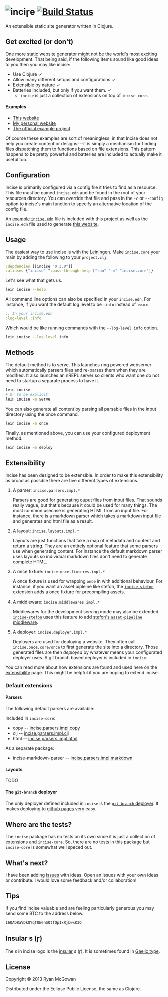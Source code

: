 # ![inciꞅe](https://raw.github.com/RyanMcG/incise/master/website/content/assets/images/logo.png) [![Build Status](https://travis-ci.org/RyanMcG/incise.png?branch=master)](https://travis-ci.org/RyanMcG/incise)

<span class="tag-line">An extensible static site generator written in
Clojure.</span>

## Get excited (or don't)

One more static website generator might not be the world's most exciting development. That being said, if the following items sound like good ideas to you then
you may like incise:

* Use Clojure ✓
* Allow many different setups and configurations ✓
* Extensible by nature ✓
* Batteries included, but only if you want them. ✓
  * `incise` is just a collection of extensions on top of `incise-core`.

#### Examples

* [This website][incise]
* [My personal website][blog]
* [The official example project][ex-project]

Of course these examples are sort of meaningless, in that Incise does not help you
create content or designs---it is simply a mechanism for finding files
dispatching them to functions based on file extensions. This pattern happens to
be pretty powerful and batteries are included to actually make it useful too.

## Configuration

Incise is primarily configured via a config file it tries to find as a resource.
This file must be named `incise.edn` and be found in the root of your resources directory.
You can override that file and pass in the `-c` or `--config` option to incise's main function to specify an alternative location of the config file.

An [example `incise.edn`][incise.edn.example] file is included with this project as well as the `incise.edn` file used to generate [this website][incise].

## Usage

The easiest way to use incise is with the [Leiningen][].
Make `incise.core` your main by adding the following to your `project.clj`.

```clojure
:depdencies [[incise "0.3.0"]]
:aliases {"incise" ^:pass-through-help ["run" "-m" "incise.core"]}
```

Let's see what that gets us.

```sh
lein incise --help
```

All command line options can also be specified in your `incise.edn`.
For instance, if you want the default log level to be `:info` instead of `:warn`.

```clojure
;; In your incise.edn
:log-level :info
```

Which would be like running commands with the `--log-level info` option.

```sh
lein incise --log-level info
```

## Methods

The default method is to serve.
This launches ring powered webserver which automatically parsers files and re-parses them when they are modified.
It also launches an nREPL server so clients who want one do not need to startup a separate process to have it.

```bash
lein incise
# Or to be explicit
lein incise -m serve
```

You can also generate all content by parsing all parsable files in the input directory using the once command.

```bash
lein incise -m once
```

Finally, as mentioned above, you can use your configured deployment method.

```bash
lein incise -m deploy
```

## Extensibility

Incise has been designed to be extensible.
In order to make this extensibility as broad as possible there are five different types of extensions.

1.  A parser: `incise.parsers.impl.*`

    Parsers are good for generating ouput files from input files.
    That sounds really vague, but that's because it could be used for many things.
    The most common usecase is generating HTML from an input file.
    For instance, there is a markdown parser which takes a markdown input file and generates and html file as a result.

2.  A layout: `incise.layouts.impl.*`

    Layouts are just functions that take a map of metadata and content and return a string.
    They are an entirely optional feature that some parsers use when generating content.
    For instance the default markdown parser uses layouts so individual markdown files don't need to generate complete HTML.

3.  A once fixture: `incise.once.fixtures.impl.*`

    A once fixture is used for wrapping `once` in with additional behaviour.
    For instance, if you want an asset pipleine like stefon, the [`incise-stefon`][incise-stefon] extension adds a once fixture for precompiling assets.

4.  A middleware: `incise.middlewares.impl.*`

    Middlewares for the development serving mode may also be extended.
    [`incise-stefon`][incise-stefon] uses this feature to add [stefon's `asset-pipeline` middleware][asset-pipeline].

5.  A deployer: `incise.deployer.impl.*`

    Deployers are used for deploying a website.
    They often call `incise.once.core/once` to first generate the site into a directory.
    Those generated files are then *deployed* by whatever means your configurated deployer uses.
    A git branch based deployer is included in `incise`.

You can read more about how extensions are found and used here on the [extensibility][] page.
This might be helpful if you are hoping to extend incise.

### Default extensions

#### Parsers

The following default parsers are available:

Included in `incise-core`:

* copy -- [incise.parsers.impl.copy](https://github.com/RyanMcG/incise-core/blob/master/src/incise/parsers/impl/copy.clj)
* clj -- [incise.parsers.impl.clj](https://github.com/RyanMcG/incise-core/blob/master/src/incise/parsers/impl/clj.clj)
* html -- [incise.parsers.impl.html](https://github.com/RyanMcG/incise-core/blob/master/src/incise/parsers/impl/html.clj)

As a separate package:

* incise-markdown-parser -- [incise.parsers.impl.markdown](https://github.com/RyanMcG/incise-markdown-parser/blob/master/src/incise/parsers/impl/markdown.clj)

#### Layouts

TODO

#### The `git-branch` deployer

The only deployer defined included in `incise` is the [`git-branch` deployer][git-deployer].
It makes deploying to [github pages][] very easy.

## Where are the tests?

The `incise` package has no tests on its own since it is just a collection of extensions and `incise-core`.
So, there are no tests in this package but `incise-core` is somewhat well speced out.

## What's next?

I have been adding [issues][] with ideas.
Open an issues with your own ideas or contribute.
I would love some feedback and/or collaboration!

## Tips

If you find incise valuable and are feeling particularly generous you may send
some BTC to the address below.

    16QAD8aVDkQYqT8WehSQtfQp1xRjbwxK3Q

## Insular s (ꞅ)

The *s* in incise logo is the [insular][] *s* (ꞅ). It is sometimes found in
[Gaelic type][gaelic-type].

## License

Copyright © 2013 Ryan McGowan

Distributed under the Eclipse Public License, the same as Clojure.

[blog]: http://www.ryanmcg.com/
[incise]: http://www.ryanmcg.com/incise/
[incise.edn.example]: https://github.com/RyanMcG/incise/blob/master/resources/incise.example.edn
[ex-project]: https://github.com/RyanMcG/incise-example-project
[insular]: http://en.wikipedia.org/wiki/Insular_script
[gaelic-type]: http://en.wikipedia.org/wiki/Gaelic_type
[Leiningen]: https://github.com/technomancy/leiningen
[plugin]: https://clojars.org/lein-incise
[issues]: https://github.com/RyanMcG/incise/issues?state=open
[git-deployer]: https://github.com/RyanMcG/incise-git-deployer
[github pages]: http://pages.github.com/
[extensibility]: extensibility/
[incise-stefon]: https://github.com/RyanMcG/incise-stefon
[asset-pipeline]: https://github.com/circleci/stefon
